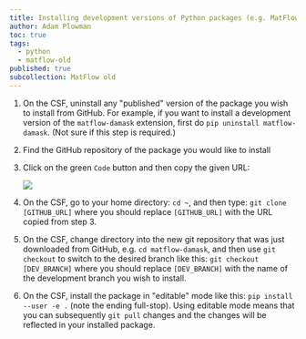 ```yaml
---
title: Installing development versions of Python packages (e.g. MatFlow extensions) on the CSF
author: Adam Plowman
toc: true
tags:
  - python
  - matflow-old
published: true
subcollection: MatFlow old
---
```


1. On the CSF, uninstall any "published" version of the package you wish to install from GitHub. For example, if you want to install a development version of the `matflow-damask` extension, first do `pip uninstall matflow-damask`. (Not sure if this step is required.)
2. Find the GitHub repository of the package you would like to install
3. Click on the green `Code` button and then copy the given URL:

    ![](/wiki/assets/images/posts/github_clone.png)

4. On the CSF, go to your home directory: `cd ~`, and then type: `git clone [GITHUB_URL]` where you should replace `[GITHUB_URL]` with the URL copied from step 3.
5. On the CSF, change directory into the new git repository that was just downloaded from GitHub, e.g. `cd matflow-damask`, and then use `git checkout` to switch to the desired branch like this: `git checkout [DEV_BRANCH]` where you should replace `[DEV_BRANCH]` with the name of the development branch you wish to install.
6. On the CSF, install the package in "editable" mode like this: `pip install --user -e .` (note the ending full-stop). Using editable mode means that you can subsequently `git pull` changes and the changes will be reflected in your installed package.
